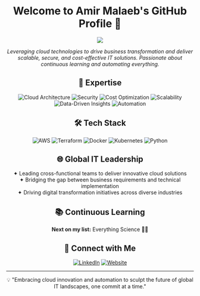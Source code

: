 <h1 align="center">Welcome to Amir Malaeb's GitHub Profile 👋</h1>

<p align="center">
  <img src="https://readme-typing-svg.herokuapp.com/?lines=AWS+Certified+Solutions+Architect;Cloud+Innovation+Leader;Global+IT+Strategist;Continuous+Learner;Automation+Enthusiast&center=true&width=800&height=50">
</p>

<p align="center">
  <i>Leveraging cloud technologies to drive business transformation and deliver scalable, secure, and cost-effective IT solutions. Passionate about continuous learning and automating everything.</i>
</p>

<h2 align="center">🚀 Expertise</h2>

<p align="center">
  <img src="https://img.shields.io/badge/Cloud%20Architecture-FF9900?style=for-the-badge&logo=amazon-aws&logoColor=white" alt="Cloud Architecture">
  <img src="https://img.shields.io/badge/Security-5C2D91?style=for-the-badge&logo=azure-devops&logoColor=white" alt="Security">
  <img src="https://img.shields.io/badge/Cost%20Optimization-00C7B7?style=for-the-badge&logo=netlify&logoColor=white" alt="Cost Optimization">
  <img src="https://img.shields.io/badge/Scalability-009639?style=for-the-badge&logo=elastic&logoColor=white" alt="Scalability">
  <img src="https://img.shields.io/badge/Data--Driven%20Insights-4285F4?style=for-the-badge&logo=google-cloud&logoColor=white" alt="Data-Driven Insights">
  <img src="https://img.shields.io/badge/Automation-326CE5?style=for-the-badge&logo=ansible&logoColor=white" alt="Automation">
</p>

<h2 align="center">🛠️ Tech Stack</h2>

<p align="center">
  <img src="https://img.shields.io/badge/-AWS-232F3E?style=flat-square&logo=amazon-aws" alt="AWS">
  <img src="https://img.shields.io/badge/-Terraform-623CE4?style=flat-square&logo=terraform" alt="Terraform">
  <img src="https://img.shields.io/badge/-Docker-2496ED?style=flat-square&logo=docker" alt="Docker">
  <img src="https://img.shields.io/badge/-Kubernetes-326CE5?style=flat-square&logo=kubernetes" alt="Kubernetes">
  <img src="https://img.shields.io/badge/-Python-3776AB?style=flat-square&logo=python" alt="Python">
</p>

<h2 align="center">🌐 Global IT Leadership</h2>

<p align="center">
  ✦ Leading cross-functional teams to deliver innovative cloud solutions<br>
  ✦ Bridging the gap between business requirements and technical implementation<br>
  ✦ Driving digital transformation initiatives across diverse industries
</p>

<h2 align="center">📚 Continuous Learning</h2>

<p align="center">
  <b>Next on my list:</b> Everything Science 🔬🧪
</p>

<h2 align="center">🔗 Connect with Me</h2>

<p align="center">
  <a href="https://www.linkedin.com/in/amir-malaeb/" target="_blank"><img src="https://img.shields.io/badge/LinkedIn-%230077B5.svg?&style=for-the-badge&logo=linkedin&logoColor=white" alt="LinkedIn"></a>
  <a href="http://www.amirmalaeb.com" target="_blank"><img src="https://img.shields.io/badge/Website-%23FF4713.svg?&style=for-the-badge&logo=hugo&logoColor=white" alt="Website"></a>
</p>

---

<p align="center">
  💡 "Embracing cloud innovation and automation to sculpt the future of global IT landscapes, one commit at a time."
</p>
